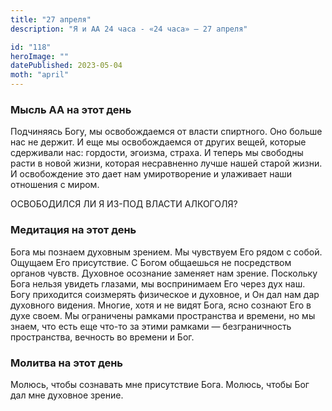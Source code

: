 ```yaml
---
title: "27 апреля"
description: "Я и АА 24 часа - «24 часа» — 27 апреля"

id: "118"
heroImage: ""
datePublished: 2023-05-04
moth: "april"
---
```


### Мысль АА на этот день

Подчиняясь Богу, мы освобождаемся от власти спиртного. Оно больше нас не
держит. И еще мы освобождаемся от других вещей, которые сдерживали нас:
гордости, эгоизма, страха. И теперь мы свободны расти в новой жизни, которая
несравненно лучше нашей старой жизни. И освобождение это дает нам
умиротворение и улаживает наши отношения с миром.

ОСВОБОДИЛСЯ ЛИ Я ИЗ-ПОД ВЛАСТИ АЛКОГОЛЯ?

### Медитация на этот день

Бога мы познаем духовным зрением. Мы чувствуем Его рядом с собой. Ощущаем Его
присутствие. С Богом общаешься не посредством органов чувств. Духовное
осознание заменяет нам зрение. Поскольку Бога нельзя увидеть глазами, мы
воспринимаем Его через дух наш. Богу приходится соизмерять физическое и
духовное, и Он дал нам дар духовного видения. Многие, хотя и не видят Бога,
ясно сознают Его в духе своем. Мы ограничены рамками пространства и времени,
но мы знаем, что есть еще что-то за этими рамками — безграничность
пространства, вечность во времени и Бог.

### Молитва на этот день

Молюсь, чтобы сознавать мне присутствие Бога. Молюсь, чтобы Бог дал мне
духовное зрение.
